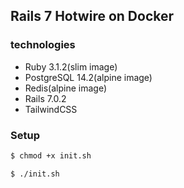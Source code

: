## Rails 7 Hotwire on Docker
### technologies
- Ruby 3.1.2(slim image)
- PostgreSQL 14.2(alpine image)
- Redis(alpine image)
- Rails 7.0.2
- TailwindCSS

### Setup
```bash
$ chmod +x init.sh

$ ./init.sh
```
